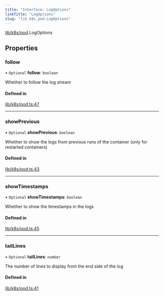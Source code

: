 ```yaml
---
title: "Interface: LogOptions"
linkTitle: "LogOptions"
slug: "lib_k8s_pod.LogOptions"
---
```


[lib/k8s/pod](../modules/lib_k8s_pod.md).LogOptions

## Properties

### follow

• `Optional` **follow**: `boolean`

Whether to follow the log stream

#### Defined in

[lib/k8s/pod.ts:47](https://github.com/headlamp-k8s/headlamp/blob/a8b3c4c6/frontend/src/lib/k8s/pod.ts#L47)

___

### showPrevious

• `Optional` **showPrevious**: `boolean`

Whether to show the logs from previous runs of the container (only for restarted containers)

#### Defined in

[lib/k8s/pod.ts:43](https://github.com/headlamp-k8s/headlamp/blob/a8b3c4c6/frontend/src/lib/k8s/pod.ts#L43)

___

### showTimestamps

• `Optional` **showTimestamps**: `boolean`

Whether to show the timestamps in the logs

#### Defined in

[lib/k8s/pod.ts:45](https://github.com/headlamp-k8s/headlamp/blob/a8b3c4c6/frontend/src/lib/k8s/pod.ts#L45)

___

### tailLines

• `Optional` **tailLines**: `number`

The number of lines to display from the end side of the log

#### Defined in

[lib/k8s/pod.ts:41](https://github.com/headlamp-k8s/headlamp/blob/a8b3c4c6/frontend/src/lib/k8s/pod.ts#L41)
